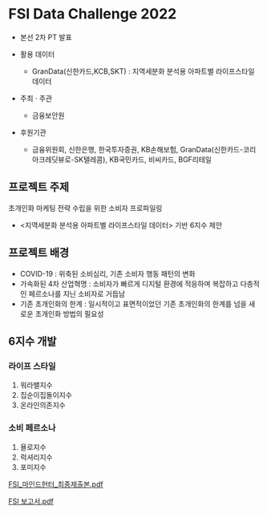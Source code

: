 # FSI Data Challenge 2022

- 본선 2차 PT 발표
- 활용 데이터
  - GranData(신한카드,KCB,SKT) : 지역세분화 분석용 아파트별 라이프스타일 데이터
  
- 주최 · 주관
  - 금융보안원

- 후원기관
  - 금융위원회, 신한은행, 한국투자증권, KB손해보험, GranData(신한카드-코리아크레딧뷰로-SK텔레콤), KB국민카드, 비씨카드, BGF리테일


## 프로젝트 주제
초개인화 마케팅 전략 수립을 위한 소비자 프로파일링
  - <지역세분화 분석용 아파트별 라이프스타일 데이터> 기반 6지수 제안
  
  
## 프로젝트 배경
- COVID-19 : 위축된 소비심리, 기존 소비자 행동 패턴의 변화
- 가속화된 4차 산업혁명 : 소비자가 빠르게 디지털 환경에 적응하며 복잡하고 다층적인 페르소나를 지닌 소비자로 거듭남
- 기존 초개인화의 한계 : 일시적이고 표면적이었던 기존 초개인화의 한계를 넘을 새로운 초개인화 방법의 필요성


## 6지수 개발

### 라이프 스타일
1. 워라밸지수
2. 집순이집돌이지수
3. 온라인의존지수


### 소비 페르소나
1. 욜로지수
2. 럭셔리지수
3. 포미지수

[FSI_마인드헌터_최종제출본.pdf](https://github.com/hyunseo318/FSI/files/10569857/FSI_._.pdf)

[FSI 보고서.pdf](https://github.com/hyunseo318/FSI/files/10569861/FSI.pdf)
